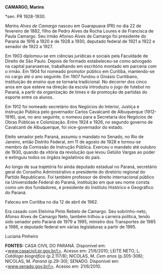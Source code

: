 **CAMARGO, Marins**

\*sen. PR 1928-1930.

*Marins Alves de Camargo* nasceu em Guarapuava (PR) no dia 22 de
fevereiro de 1882, filho de Pedro Alves da Rocha Loures e de Francisca
de Paula Camargo. Seu irmão Afonso Alves de Camargo foi presidente do
Paraná de 1916 a 1920 e de 1928 a 1930, deputado federal de 1921 a 1922
e senador de 1922 a 1927.

Em 1903 diplomou-se em ciências jurídicas e sociais pela Faculdade de
Direito de São Paulo. Depois de formado estabeleceu-se como advogado na
capital paranaense, trabalhando em escritório montado em parceria com o
irmão. Em 1904 foi nomeado promotor público em Curitiba, mantendo-se no
cargo até o ano seguinte. Em 1907 fundou o Ginásio Curitibano,
instituição de ensino que se tornaria tradicional. No decorrer dos cinco
anos em que esteve na direção da escola introduziu o jogo de futebol no
Paraná, a partir da organização de times e da promoção de partidas do
esporte entre os alunos.

Em 1912 foi nomeado secretário dos Negócios do Interior, Justiça e
Instrução Pública pelo governador Carlos Cavalcanti de Albuquerque
(1912-1916), que, no ano seguinte, o nomeou para a Secretaria dos
Negócios de Obras Públicas e Colonização. Entre 1924 e 1926, no segundo
governo de Cavalcanti de Albuquerque, foi vice-governador do estado.

Eleito senador pelo Paraná, assumiu o mandato no Senado, no Rio de
Janeiro, então Distrito Federal, em 11 de agosto de 1928 e tornou-se
membro da Comissão de Instrução Pública. Exerceu o mandato até outubro
de 1930, quando da vitória da revolução que levou Getúlio Vargas ao
poder e extinguiu todos os órgãos legislativos do país.

Ao longo de sua trajetória foi ainda deputado estadual no Paraná,
secretário geral do Conselho Administrativo e presidente do diretório
regional do Partido Republicano. Foi também professor de direito
internacional público na Universidade Federal do Paraná, instituição em
que seu nome consta como um dos fundadores, e presidente do Instituto
Histórico e Geográfico do Paraná.

Faleceu em Curitiba no dia 12 de abril de 1962.

Era casado com Etelvina Pinto Rebelo de Camargo. Seu sobrinho-neto,
Afonso Alves de Camargo Neto, também trilhou a carreira política, tendo
sido senador pelo Paraná de 1979 a 1995, ministro dos Transportes de
1985 a 1986, e deputado federal em várias legislaturas a partir de 1995.

Luciana Pinheiro

**FONTES:** CASA CIVIL DO PARANÁ. Disponível em:
\<www.casacivil.pr.gov.br/\>. Acesso em: 21/6/2010; LEITE NETO, L.
*Catálogo biográfico* (p.2.117/8); NICOLAS, M. *Cem anos* (p.305-306);
NICOLAS, M. *Paraná* (p.29-30); SENADO. Disponível em:
\<www.senado.gov.br/\>. Acesso em: 21/6/2010.

